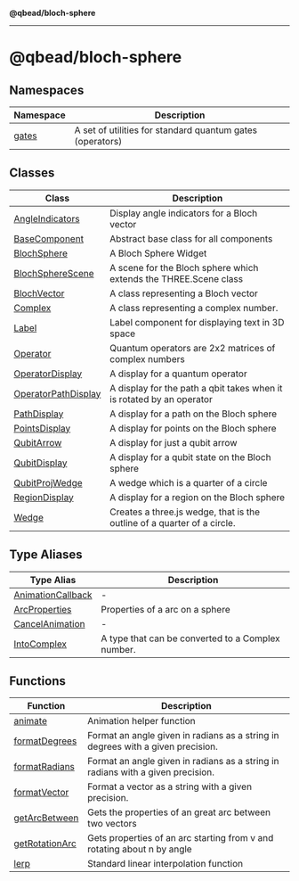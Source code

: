**@qbead/bloch-sphere**

***

# @qbead/bloch-sphere

## Namespaces

| Namespace | Description |
| ------ | ------ |
| [gates](@qbead/namespaces/gates/index.md) | A set of utilities for standard quantum gates (operators) |

## Classes

| Class | Description |
| ------ | ------ |
| [AngleIndicators](classes/AngleIndicators.md) | Display angle indicators for a Bloch vector |
| [BaseComponent](classes/BaseComponent.md) | Abstract base class for all components |
| [BlochSphere](classes/BlochSphere.md) | A Bloch Sphere Widget |
| [BlochSphereScene](classes/BlochSphereScene.md) | A scene for the Bloch sphere which extends the THREE.Scene class |
| [BlochVector](classes/BlochVector.md) | A class representing a Bloch vector |
| [Complex](classes/Complex.md) | A class representing a complex number. |
| [Label](classes/Label.md) | Label component for displaying text in 3D space |
| [Operator](classes/Operator.md) | Quantum operators are 2x2 matrices of complex numbers |
| [OperatorDisplay](classes/OperatorDisplay.md) | A display for a quantum operator |
| [OperatorPathDisplay](classes/OperatorPathDisplay.md) | A display for the path a qbit takes when it is rotated by an operator |
| [PathDisplay](classes/PathDisplay.md) | A display for a path on the Bloch sphere |
| [PointsDisplay](classes/PointsDisplay.md) | A display for points on the Bloch sphere |
| [QubitArrow](classes/QubitArrow.md) | A display for just a qubit arrow |
| [QubitDisplay](classes/QubitDisplay.md) | A display for a qubit state on the Bloch sphere |
| [QubitProjWedge](classes/QubitProjWedge.md) | A wedge which is a quarter of a circle |
| [RegionDisplay](classes/RegionDisplay.md) | A display for a region on the Bloch sphere |
| [Wedge](classes/Wedge.md) | Creates a three.js wedge, that is the outline of a quarter of a circle. |

## Type Aliases

| Type Alias | Description |
| ------ | ------ |
| [AnimationCallback](type-aliases/AnimationCallback.md) | - |
| [ArcProperties](type-aliases/ArcProperties.md) | Properties of a arc on a sphere |
| [CancelAnimation](type-aliases/CancelAnimation.md) | - |
| [IntoComplex](type-aliases/IntoComplex.md) | A type that can be converted to a Complex number. |

## Functions

| Function | Description |
| ------ | ------ |
| [animate](functions/animate.md) | Animation helper function |
| [formatDegrees](functions/formatDegrees.md) | Format an angle given in radians as a string in degrees with a given precision. |
| [formatRadians](functions/formatRadians.md) | Format an angle given in radians as a string in radians with a given precision. |
| [formatVector](functions/formatVector.md) | Format a vector as a string with a given precision. |
| [getArcBetween](functions/getArcBetween.md) | Gets the properties of an great arc between two vectors |
| [getRotationArc](functions/getRotationArc.md) | Gets properties of an arc starting from v and rotating about n by angle |
| [lerp](functions/lerp.md) | Standard linear interpolation function |
